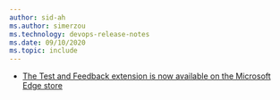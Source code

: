 ```yaml
---
author: sid-ah
ms.author: simerzou
ms.technology: devops-release-notes
ms.date: 09/10/2020
ms.topic: include
---
```

    
- [The Test and Feedback extension is now available on the Microsoft Edge store](#the-test-and-feedback-extension-is-now-available-on-the-microsoft-edge-store)
    
